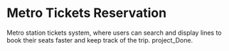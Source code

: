 # Metro Tickets Reservation
Metro station tickets system, where users can search and display lines to book their seats faster and keep track of the trip.
project_Done.
